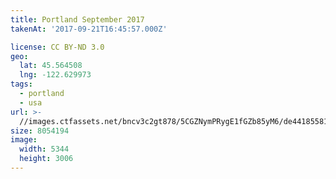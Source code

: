 ```yaml
---
title: Portland September 2017
takenAt: '2017-09-21T16:45:57.000Z'

license: CC BY-ND 3.0
geo:
  lat: 45.564508
  lng: -122.629973
tags:
  - portland
  - usa
url: >-
  //images.ctfassets.net/bncv3c2gt878/5CGZNymPRygE1fGZb85yM6/de44185581162ed397f963b10c6ae6f2/portland-september-2017_36710217993_o
size: 8054194
image:
  width: 5344
  height: 3006
---
```

